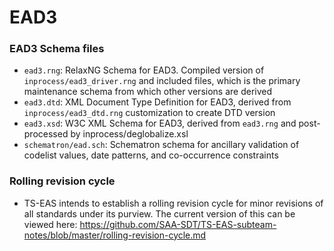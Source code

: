 
EAD3
============

### EAD3 Schema files

* `ead3.rng`: RelaxNG Schema for EAD3. Compiled version of `inprocess/ead3_driver.rng` and included files, which is the primary maintenance schema from which other versions are derived
* `ead3.dtd`: XML Document Type Definition for EAD3, derived from `inprocess/ead3_dtd.rng` customization to create DTD version
* `ead3.xsd`: W3C XML Schema for EAD3, derived from `ead3.rng` and post-processed by inprocess/deglobalize.xsl
* `schematron/ead.sch`: Schematron schema for ancillary validation of codelist values, date patterns, and co-occurrence constraints

### Rolling revision cycle
* TS-EAS intends to establish a rolling revision cycle for minor revisions of all standards under its purview. The current version of this can be viewed here: https://github.com/SAA-SDT/TS-EAS-subteam-notes/blob/master/rolling-revision-cycle.md

